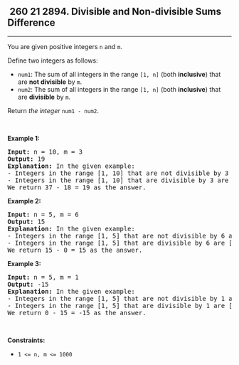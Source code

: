<h2> 260 21
2894. Divisible and Non-divisible Sums Difference</h2><hr><div><p>You are given positive integers <code>n</code> and <code>m</code>.</p>

<p>Define two integers as follows:</p>

<ul>
	<li><code>num1</code>: The sum of all integers in the range <code>[1, n]</code> (both <strong>inclusive</strong>) that are <strong>not divisible</strong> by <code>m</code>.</li>
	<li><code>num2</code>: The sum of all integers in the range <code>[1, n]</code> (both <strong>inclusive</strong>) that are <strong>divisible</strong> by <code>m</code>.</li>
</ul>

<p>Return <em>the integer</em> <code>num1 - num2</code>.</p>

<p>&nbsp;</p>
<p><strong class="example">Example 1:</strong></p>

<pre><strong>Input:</strong> n = 10, m = 3
<strong>Output:</strong> 19
<strong>Explanation:</strong> In the given example:
- Integers in the range [1, 10] that are not divisible by 3 are [1,2,4,5,7,8,10], num1 is the sum of those integers = 37.
- Integers in the range [1, 10] that are divisible by 3 are [3,6,9], num2 is the sum of those integers = 18.
We return 37 - 18 = 19 as the answer.
</pre>

<p><strong class="example">Example 2:</strong></p>

<pre><strong>Input:</strong> n = 5, m = 6
<strong>Output:</strong> 15
<strong>Explanation:</strong> In the given example:
- Integers in the range [1, 5] that are not divisible by 6 are [1,2,3,4,5], num1 is the sum of those integers = 15.
- Integers in the range [1, 5] that are divisible by 6 are [], num2 is the sum of those integers = 0.
We return 15 - 0 = 15 as the answer.
</pre>

<p><strong class="example">Example 3:</strong></p>

<pre><strong>Input:</strong> n = 5, m = 1
<strong>Output:</strong> -15
<strong>Explanation:</strong> In the given example:
- Integers in the range [1, 5] that are not divisible by 1 are [], num1 is the sum of those integers = 0.
- Integers in the range [1, 5] that are divisible by 1 are [1,2,3,4,5], num2 is the sum of those integers = 15.
We return 0 - 15 = -15 as the answer.
</pre>

<p>&nbsp;</p>
<p><strong>Constraints:</strong></p>

<ul>
	<li><code>1 &lt;= n, m &lt;= 1000</code></li>
</ul>
</div>